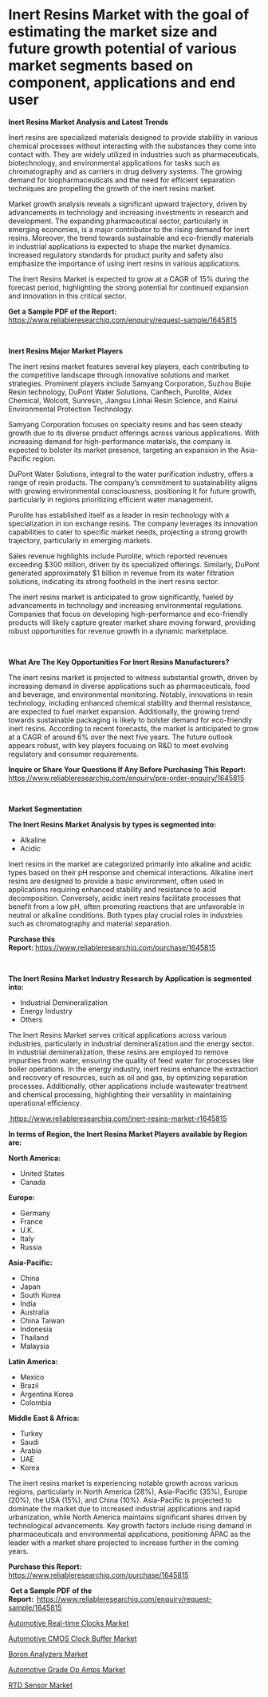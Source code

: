 <p><h1>Inert Resins Market with the goal of estimating the market size and future growth potential of various market segments based on component, applications and end user</h1></p><p><strong>Inert Resins Market Analysis and Latest Trends</strong></p>
<p><p>Inert resins are specialized materials designed to provide stability in various chemical processes without interacting with the substances they come into contact with. They are widely utilized in industries such as pharmaceuticals, biotechnology, and environmental applications for tasks such as chromatography and as carriers in drug delivery systems. The growing demand for biopharmaceuticals and the need for efficient separation techniques are propelling the growth of the inert resins market.</p><p>Market growth analysis reveals a significant upward trajectory, driven by advancements in technology and increasing investments in research and development. The expanding pharmaceutical sector, particularly in emerging economies, is a major contributor to the rising demand for inert resins. Moreover, the trend towards sustainable and eco-friendly materials in industrial applications is expected to shape the market dynamics. Increased regulatory standards for product purity and safety also emphasize the importance of using inert resins in various applications. </p><p>The Inert Resins Market is expected to grow at a CAGR of 15% during the forecast period, highlighting the strong potential for continued expansion and innovation in this critical sector.</p></p>
<p><strong>Get a Sample PDF of the Report:&nbsp;</strong> <a href="https://www.reliableresearchiq.com/enquiry/request-sample/1645815?utm_campaign=1780&utm_medium=2&utm_source=Github&utm_content=ia&utm_term=27102024&utm_id=inert-resins">https://www.reliableresearchiq.com/enquiry/request-sample/1645815</a></p>
<p>&nbsp;</p>
<p><strong>Inert Resins Major Market Players</strong></p>
<p><p>The inert resins market features several key players, each contributing to the competitive landscape through innovative solutions and market strategies. Prominent players include Samyang Corporation, Suzhou Bojie Resin technology, DuPont Water Solutions, Canftech, Purolite, Aldex Chemical, Wolcott, Sunresin, Jiangsu Linhai Resin Science, and Kairui Environmental Protection Technology.</p><p>Samyang Corporation focuses on specialty resins and has seen steady growth due to its diverse product offerings across various applications. With increasing demand for high-performance materials, the company is expected to bolster its market presence, targeting an expansion in the Asia-Pacific region.</p><p>DuPont Water Solutions, integral to the water purification industry, offers a range of resin products. The company’s commitment to sustainability aligns with growing environmental consciousness, positioning it for future growth, particularly in regions prioritizing efficient water management.</p><p>Purolite has established itself as a leader in resin technology with a specialization in ion exchange resins. The company leverages its innovation capabilities to cater to specific market needs, projecting a strong growth trajectory, particularly in emerging markets.</p><p>Sales revenue highlights include Purolite, which reported revenues exceeding $300 million, driven by its specialized offerings. Similarly, DuPont generated approximately $1 billion in revenue from its water filtration solutions, indicating its strong foothold in the inert resins sector.</p><p>The inert resins market is anticipated to grow significantly, fueled by advancements in technology and increasing environmental regulations. Companies that focus on developing high-performance and eco-friendly products will likely capture greater market share moving forward, providing robust opportunities for revenue growth in a dynamic marketplace.</p></p>
<p>&nbsp;</p>
<p><strong>What Are The Key Opportunities For Inert Resins Manufacturers?</strong></p>
<p><p>The inert resins market is projected to witness substantial growth, driven by increasing demand in diverse applications such as pharmaceuticals, food and beverage, and environmental monitoring. Notably, innovations in resin technology, including enhanced chemical stability and thermal resistance, are expected to fuel market expansion. Additionally, the growing trend towards sustainable packaging is likely to bolster demand for eco-friendly inert resins. According to recent forecasts, the market is anticipated to grow at a CAGR of around 6% over the next five years. The future outlook appears robust, with key players focusing on R&D to meet evolving regulatory and consumer requirements.</p></p>
<p><strong>Inquire or Share Your Questions If Any Before Purchasing This Report:</strong> <a href="https://www.reliableresearchiq.com/enquiry/pre-order-enquiry/1645815?utm_campaign=1780&utm_medium=2&utm_source=Github&utm_content=ia&utm_term=27102024&utm_id=inert-resins">https://www.reliableresearchiq.com/enquiry/pre-order-enquiry/1645815</a></p>
<p>&nbsp;</p>
<p><strong>Market Segmentation</strong></p>
<p><strong>The Inert Resins Market Analysis by types is segmented into:</strong></p>
<p><ul><li>Alkaline</li><li>Acidic</li></ul></p>
<p><p>Inert resins in the market are categorized primarily into alkaline and acidic types based on their pH response and chemical interactions. Alkaline inert resins are designed to provide a basic environment, often used in applications requiring enhanced stability and resistance to acid decomposition. Conversely, acidic inert resins facilitate processes that benefit from a low pH, often promoting reactions that are unfavorable in neutral or alkaline conditions. Both types play crucial roles in industries such as chromatography and material separation.</p></p>
<p><strong>Purchase this Report:&nbsp;</strong><a href="https://www.reliableresearchiq.com/purchase/1645815?utm_campaign=1780&utm_medium=2&utm_source=Github&utm_content=ia&utm_term=27102024&utm_id=inert-resins">https://www.reliableresearchiq.com/purchase/1645815</a></p>
<p>&nbsp;</p>
<p><strong>The Inert Resins Market Industry Research by Application is segmented into:</strong></p>
<p><ul><li>Industrial Demineralization</li><li>Energy Industry</li><li>Others</li></ul></p>
<p><p>The Inert Resins Market serves critical applications across various industries, particularly in industrial demineralization and the energy sector. In industrial demineralization, these resins are employed to remove impurities from water, ensuring the quality of feed water for processes like boiler operations. In the energy industry, inert resins enhance the extraction and recovery of resources, such as oil and gas, by optimizing separation processes. Additionally, other applications include wastewater treatment and chemical processing, highlighting their versatility in maintaining operational efficiency.</p></p>
<p><a href="https://www.reliableresearchiq.com/inert-resins-market-r1645815?utm_campaign=1780&utm_medium=2&utm_source=Github&utm_content=ia&utm_term=27102024&utm_id=inert-resins">&nbsp;https://www.reliableresearchiq.com/inert-resins-market-r1645815</a></p>
<p><strong>In terms of Region, the Inert Resins Market Players available by Region are:</strong></p>
<p>
    <p> <strong> North America: </strong>
        <ul>
            <li>United States</li>
            <li>Canada</li>
        </ul>
        </p> 
    <p> <strong> Europe: </strong>
        <ul>
            <li>Germany</li>
            <li>France</li>
            <li>U.K.</li>
            <li>Italy</li>
            <li>Russia</li>
        </ul>
        </p> 
    <p> <strong> Asia-Pacific: </strong>
        <ul>
            <li>China</li>
            <li>Japan</li>
            <li>South Korea</li>
            <li>India</li>
            <li>Australia</li>
            <li>China Taiwan</li>
            <li>Indonesia</li>
            <li>Thailand</li>
            <li>Malaysia</li>
        </ul>
        </p> 
    <p> <strong> Latin America: </strong>
        <ul>
            <li>Mexico</li>
            <li>Brazil</li>
            <li>Argentina Korea</li>
            <li>Colombia</li>
        </ul>
        </p> 
    <p> <strong> Middle East & Africa: </strong>
        <ul>
            <li>Turkey</li>
            <li>Saudi</li>
            <li>Arabia</li>
            <li>UAE</li>
            <li>Korea</li>
        </ul>
    </p>
    </p>
<p><p>The inert resins market is experiencing notable growth across various regions, particularly in North America (28%), Asia-Pacific (35%), Europe (20%), the USA (15%), and China (10%). Asia-Pacific is projected to dominate the market due to increased industrial applications and rapid urbanization, while North America maintains significant shares driven by technological advancements. Key growth factors include rising demand in pharmaceuticals and environmental applications, positioning APAC as the leader with a market share projected to increase further in the coming years.</p></p>
<p><strong>Purchase this Report: </strong><a href="https://www.reliableresearchiq.com/purchase/1645815?utm_campaign=1780&utm_medium=2&utm_source=Github&utm_content=ia&utm_term=27102024&utm_id=inert-resins">https://www.reliableresearchiq.com/purchase/1645815</a></p>
<p>&nbsp;<strong>Get a Sample PDF of the Report:&nbsp;&nbsp;</strong><a href="https://www.reliableresearchiq.com/enquiry/request-sample/1645815?utm_campaign=1780&utm_medium=2&utm_source=Github&utm_content=ia&utm_term=27102024&utm_id=inert-resins">https://www.reliableresearchiq.com/enquiry/request-sample/1645815</a></p>
<p><strong></strong></p>
<p><p><a href="https://www.linkedin.com/pulse/automotive-real-time-clocks-market-overview-regional-outlook-aowoe?trk=public_post_embed_feed-article-content&utm_campaign=1780&utm_medium=2&utm_source=Github&utm_content=ia&utm_term=27102024&utm_id=inert-resins">Automotive Real-time Clocks Market</a></p><p><a href="https://www.linkedin.com/pulse/exploring-automotive-cmos-clock-buffer-market-strategic-insights-zdfje?trk=public_post_embed_feed-article-content&utm_campaign=1780&utm_medium=2&utm_source=Github&utm_content=ia&utm_term=27102024&utm_id=inert-resins">Automotive CMOS Clock Buffer Market</a></p><p><a href="https://github.com/JubayerMia832/Market-Research-Report-List-1/blob/main/boron-analyzers-market.md?utm_campaign=1780&utm_medium=2&utm_source=Github&utm_content=ia&utm_term=27102024&utm_id=inert-resins">Boron Analyzers Market</a></p><p><a href="https://www.linkedin.com/pulse/unveiling-market-trends-global-automotive-grade-op-amps-growth-ojkve?trk=public_post_embed_feed-article-content&utm_campaign=1780&utm_medium=2&utm_source=Github&utm_content=ia&utm_term=27102024&utm_id=inert-resins">Automotive Grade Op Amps Market</a></p><p><a href="https://www.linkedin.com/pulse/rtd-sensor-revenue-growth-report-2024-2031-market-trac-0mmpe?trk=public_post_embed_feed-article-content&utm_campaign=1780&utm_medium=2&utm_source=Github&utm_content=ia&utm_term=27102024&utm_id=inert-resins">RTD Sensor Market</a></p></p>